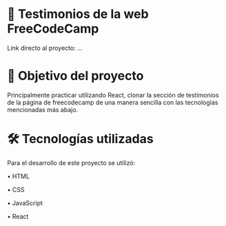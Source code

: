 # :art:		Testimonios de la web FreeCodeCamp
Link directo al proyecto: ...


# 📝 Objetivo del proyecto
Principalmente practicar utilizando React, clonar la sección de testimonios de la página de freecodecamp de una manera sencilla con las tecnologías
mencionadas más abajo.

# :hammer_and_wrench: Tecnologías utilizadas
Para el desarrollo de este proyecto se utilizó:

• HTML

• CSS

• JavaScript

• React

